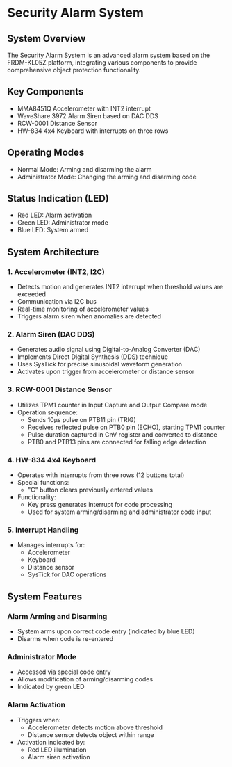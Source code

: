 # Security Alarm System

## System Overview
The Security Alarm System is an advanced alarm system based on the FRDM-KL05Z platform, integrating various components to provide comprehensive object protection functionality.

## Key Components
* MMA8451Q Accelerometer with INT2 interrupt
* WaveShare 3972 Alarm Siren based on DAC DDS
* RCW-0001 Distance Sensor
* HW-834 4x4 Keyboard with interrupts on three rows

## Operating Modes
* Normal Mode: Arming and disarming the alarm
* Administrator Mode: Changing the arming and disarming code

## Status Indication (LED)
* Red LED: Alarm activation
* Green LED: Administrator mode
* Blue LED: System armed

## System Architecture

### 1. Accelerometer (INT2, I2C)
* Detects motion and generates INT2 interrupt when threshold values are exceeded
* Communication via I2C bus
* Real-time monitoring of accelerometer values
* Triggers alarm siren when anomalies are detected

### 2. Alarm Siren (DAC DDS)
* Generates audio signal using Digital-to-Analog Converter (DAC)
* Implements Direct Digital Synthesis (DDS) technique
* Uses SysTick for precise sinusoidal waveform generation
* Activates upon trigger from accelerometer or distance sensor

### 3. RCW-0001 Distance Sensor
* Utilizes TPM1 counter in Input Capture and Output Compare mode
* Operation sequence:
  * Sends 10μs pulse on PTB11 pin (TRIG)
  * Receives reflected pulse on PTB0 pin (ECHO), starting TPM1 counter
  * Pulse duration captured in CnV register and converted to distance
  * PTB0 and PTB13 pins are connected for falling edge detection

### 4. HW-834 4x4 Keyboard
* Operates with interrupts from three rows (12 buttons total)
* Special functions:
  * "C" button clears previously entered values
* Functionality:
  * Key press generates interrupt for code processing
  * Used for system arming/disarming and administrator code input

### 5. Interrupt Handling
* Manages interrupts for:
  * Accelerometer
  * Keyboard
  * Distance sensor
  * SysTick for DAC operations

## System Features

### Alarm Arming and Disarming
* System arms upon correct code entry (indicated by blue LED)
* Disarms when code is re-entered

### Administrator Mode
* Accessed via special code entry
* Allows modification of arming/disarming codes
* Indicated by green LED

### Alarm Activation
* Triggers when:
  * Accelerometer detects motion above threshold
  * Distance sensor detects object within range
* Activation indicated by:
  * Red LED illumination
  * Alarm siren activation
